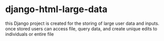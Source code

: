 # django-html-large-data

this Django project is created for the storing of large user data and inputs. 
once stored users can access file, query data, and create unique edits to individuals or entire file 
